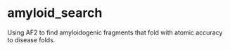 # amyloid_search
Using AF2 to find amyloidogenic fragments that fold with atomic accuracy to disease folds.
